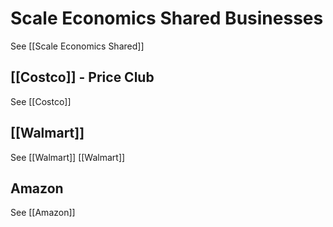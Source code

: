 # Scale Economics Shared Businesses
 
 See [[Scale Economics Shared]]
 
 
 
 ## [[Costco]] - Price Club
 See [[Costco]]
 
 




## [[Walmart]] 
See  [[Walmart]] [[Walmart]]


## Amazon
See [[Amazon]]


